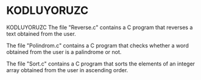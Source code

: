 # KODLUYORUZC
KODLUYORUZC
The file "Reverse.c" contains a C program that reverses a text obtained from the user.

The file "Polindrom.c" contains a C program that checks whether a word obtained from the user is a palindrome or not.

The file "Sort.c" contains a C program that sorts the elements of an integer array obtained from the user in ascending order.
